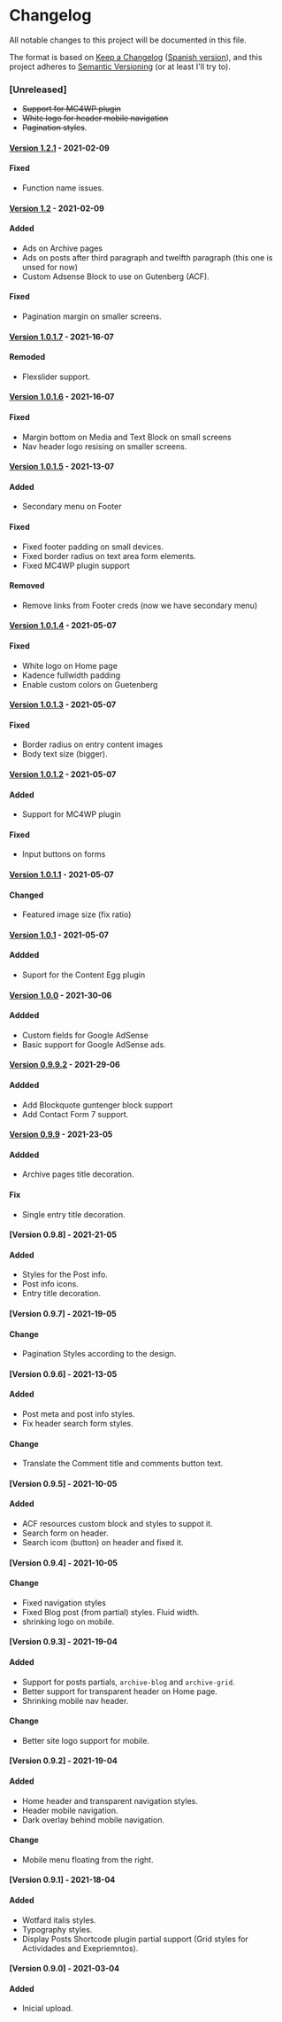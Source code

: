 # Changelog
All notable changes to this project will be documented in this file.

The format is based on [Keep a Changelog](https://keepachangelog.com/en/1.0.0/) ([Spanish version](https://keepachangelog.com/es-ES/1.0.0/)),
and this project adheres to [Semantic Versioning](https://semver.org/spec/v2.0.0.html) (or at least I'll try to).

### [Unreleased]
- ~~Support for MC4WP plugin~~
- ~~White logo for header mobile navigation~~ 
- ~~Pagination styles~~.

#### [Version 1.2.1](https://github.com/LuisColome/mamiexperimentos/releases/tag/v1.2.1) - 2021-02-09
#### Fixed
- Function name issues.

#### [Version 1.2](https://github.com/LuisColome/mamiexperimentos/releases/tag/v1.2) - 2021-02-09
#### Added
- Ads on Archive pages
- Ads on posts after third paragraph and twelfth paragraph (this one is unsed for now)
- Custom Adsense Block to use on Gutenberg (ACF).
#### Fixed
- Pagination margin on smaller screens.

#### [Version 1.0.1.7](https://github.com/LuisColome/mamiexperimentos/releases/tag/v1.0.1.7) - 2021-16-07
#### Remoded
- Flexslider support.

#### [Version 1.0.1.6](https://github.com/LuisColome/mamiexperimentos/releases/tag/v1.0.1.6) - 2021-16-07
#### Fixed
- Margin bottom on Media and Text Block on small screens
- Nav header logo resising on smaller screens.

#### [Version 1.0.1.5](https://github.com/LuisColome/mamiexperimentos/releases/tag/v1.0.1.5) - 2021-13-07
#### Added
- Secondary menu on Footer
#### Fixed
- Fixed footer padding on small devices.
- Fixed border radius on text area form elements.
- Fixed MC4WP plugin support
#### Removed
- Remove links from Footer creds (now we have secondary menu)

#### [Version 1.0.1.4](https://github.com/LuisColome/mamiexperimentos/releases/tag/v1.0.1.4) - 2021-05-07
#### Fixed
- White logo on Home page
- Kadence fullwidth padding
- Enable custom colors on Guetenberg

#### [Version 1.0.1.3](https://github.com/LuisColome/mamiexperimentos/releases/tag/v1.0.1.3) - 2021-05-07
#### Fixed
- Border radius on entry content images
- Body text size (bigger).

#### [Version 1.0.1.2](https://github.com/LuisColome/mamiexperimentos/releases/tag/v1.0.1.2) - 2021-05-07
#### Added
- Support for MC4WP plugin
#### Fixed 
- Input buttons on forms

#### [Version 1.0.1.1](https://github.com/LuisColome/mamiexperimentos/releases/tag/v1.0.1.1) - 2021-05-07
#### Changed
- Featured image size (fix ratio)

#### [Version 1.0.1](https://github.com/LuisColome/mamiexperimentos/releases/tag/v1.0.1) - 2021-05-07
#### Addded
- Suport for the Content Egg plugin

#### [Version 1.0.0](https://github.com/LuisColome/mamiexperimentos/releases/tag/v1.0.0) - 2021-30-06
#### Addded
- Custom fields for Google AdSense
- Basic support for Google AdSense ads.

#### [Version 0.9.9.2](https://github.com/LuisColome/mamiexperimentos/releases/tag/v0.9.9.2) - 2021-29-06
#### Addded
- Add Blockquote guntenger block support
- Add Contact Form 7 support.

#### [Version 0.9.9](https://github.com/LuisColome/mamiexperimentos/releases/tag/v0.9.9) - 2021-23-05
#### Addded
- Archive pages title decoration.
#### Fix
- Single entry title decoration.

#### [Version 0.9.8] - 2021-21-05
#### Added
- Styles for the Post info.
- Post info icons.
- Entry title decoration.

#### [Version 0.9.7] - 2021-19-05
#### Change
- Pagination Styles according to the design. 


#### [Version 0.9.6] - 2021-13-05
#### Added
- Post meta and post info styles.
- Fix header search form styles.
#### Change
- Translate the Comment title and comments button text. 

#### [Version 0.9.5] - 2021-10-05
#### Added
- ACF resources custom block and styles to suppot it.
- Search form on header.
- Search icom (button) on header and fixed it.

#### [Version 0.9.4] - 2021-10-05
#### Change
- Fixed navigation styles
- Fixed Blog post (from partial) styles. Fluid width.
- shrinking logo on mobile.

#### [Version 0.9.3] - 2021-19-04
#### Added
- Support for posts partials, `archive-blog` and `archive-grid`.
- Better support for transparent header on Home page.
- Shrinking mobile nav header.

#### Change 
- Better site logo support for mobile.  

#### [Version 0.9.2] - 2021-19-04
#### Added
- Home header and transparent navigation styles.
- Header mobile navigation.
- Dark overlay behind mobile navigation.

#### Change
- Mobile menu floating from the right. 

#### [Version 0.9.1] - 2021-18-04
#### Added
- Wotfard italis styles.
- Typography styles.
- Display Posts Shortcode plugin partial support (Grid styles for Actividades and Exepriemntos).

#### [Version 0.9.0] - 2021-03-04
#### Added
- Inicial upload.